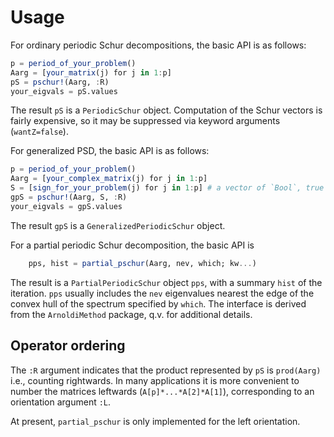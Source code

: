 # Usage

For ordinary periodic Schur decompositions, the basic API is as follows:

```julia
p = period_of_your_problem()
Aarg = [your_matrix(j) for j in 1:p]
pS = pschur!(Aarg, :R)
your_eigvals = pS.values
```
The result `pS` is a `PeriodicSchur` object.
Computation of the Schur vectors is
fairly expensive, so it may be suppressed via keyword arguments (`wantZ=false`).


For generalized PSD, the basic API is as follows:

```julia
p = period_of_your_problem()
Aarg = [your_complex_matrix(j) for j in 1:p]
S = [sign_for_your_problem(j) for j in 1:p] # a vector of `Bool`, true for positive.
gpS = pschur!(Aarg, S, :R)
your_eigvals = gpS.values
```
The result `gpS` is a `GeneralizedPeriodicSchur` object.

For a partial periodic Schur decomposition, the basic API is

```julia
    pps, hist = partial_pschur(Aarg, nev, which; kw...)
```
The result is a `PartialPeriodicSchur` object `pps`, with a summary `hist` of the iteration.
`pps` usually includes the `nev` eigenvalues nearest the edge of the convex hull of the
spectrum specified by `which`. The interface is derived from the `ArnoldiMethod` package,
q.v. for additional details.

## Operator ordering
The `:R` argument indicates that the product represented by `pS` is `prod(Aarg)`
i.e., counting rightwards. In many applications it is more convenient to number
the matrices leftwards (`A[p]*...*A[2]*A[1]`), corresponding to an orientation
argument `:L`.

At present, `partial_pschur` is only implemented for the left orientation.

